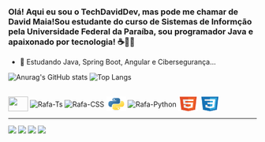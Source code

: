 ###  Olá! Aqui eu sou o TechDavidDev, mas pode me chamar de David Maia!Sou estudante do curso de Sistemas de Informção pela Universidade Federal da Paraíba, sou programador Java e apaixonado por tecnologia! ☕👨‍💻

- 🌱 Estudando Java, Spring Boot, Angular e Cibersegurança... 

 
![Anurag's GitHub stats](https://github-readme-stats.vercel.app/api?username=techdaviddev&show_icons=true&theme=tokyonight)      ![Top Langs](https://github-readme-stats.vercel.app/api/top-langs/?username=techdaviddev&show_icons=true&theme=tokyonight&layout=compact) 

<div style="display: inline_block"><br>
  <img align="center" alt="" height="30" width="40" src="https://cdn.jsdelivr.net/gh/devicons/devicon/icons/java/java-original-wordmark.svg">
  <img align="center" alt="Rafa-Ts" height="30" width="40" src="https://cdn.jsdelivr.net/gh/devicons/devicon/icons/spring/spring-original-wordmark.svg">
 <img align="center" alt="Rafa-CSS" height="30" width="40" src="https://cdn.jsdelivr.net/gh/devicons/devicon/icons/debian/debian-original-wordmark.svg"/>
 <img align="center" alt="Rafa-Python" height="30" width="40" src="https://raw.githubusercontent.com/devicons/devicon/master/icons/python/python-original.svg">
 <img align="center" alt="Rafa-Python" height="30" width="40" src="https://cdn.jsdelivr.net/gh/devicons/devicon/icons/angularjs/angularjs-original.svg">
  <img align="center" alt="Rafa-HTML" height="30" width="40" src="https://raw.githubusercontent.com/devicons/devicon/master/icons/html5/html5-original.svg">
  <img align="center" alt="Rafa-CSS" height="30" width="40" src="https://raw.githubusercontent.com/devicons/devicon/master/icons/css3/css3-original.svg">
        
 
</div>

  <hr>
  

<div> 
  <a href="https://www.instagram.com/davidgon_m/" target="_blank"><img src="https://img.shields.io/badge/-Instagram-%23E4405F?style=for-the-badge&logo=instagram&logoColor=white" target="_blank"></a>
  <a href = "mailto:david.goncalves@dcx.ufpb.br"><img src= "https://img.shields.io/badge/Gmail-D14836?style=for-the-badge&logo=gmail&logoColor=white" target="_blank"></a>
  <a href="https://www.linkedin.com/in/davidmaiadev/" target="_blank"><img src="https://img.shields.io/badge/-LinkedIn-%230077B5?style=for-the-badge&logo=linkedin&logoColor=white" target="_blank"></a> 
 <a href="https://t.me/DavidGonMaia" target="_blank"><img src="https://img.shields.io/badge/Telegram-2CA5E0?style=for-the-badge&logo=telegram&logoColor=white" target="_blank"></a>
</div>
